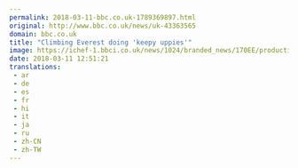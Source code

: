 ```yaml
---
permalink: 2018-03-11-bbc.co.uk-1789369897.html
original: http://www.bbc.co.uk/news/uk-43363565
domain: bbc.co.uk
title: "Climbing Everest doing 'keepy uppies'"
image: https://ichef-1.bbci.co.uk/news/1024/branded_news/170EE/production/_100364449_p060scvf.jpg
date: 2018-03-11 12:51:21
translations: 
 - ar
 - de
 - es
 - fr
 - hi
 - it
 - ja
 - ru
 - zh-CN
 - zh-TW
---
```


